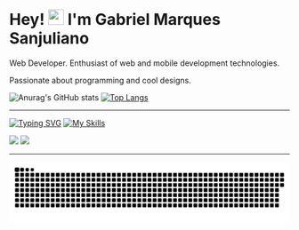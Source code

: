 <h1>Hey! <img src="https://media.giphy.com/media/hvRJCLFzcasrR4ia7z/giphy.gif" width="28px" height="28px"> I'm Gabriel Marques Sanjuliano</h1>

<p>Web Developer. Enthusiast of web and mobile development technologies.</p>
<p>Passionate about programming and cool designs.</p>

 ![Anurag's GitHub stats](https://github-readme-stats.vercel.app/api?username=GabrielSanjuliano&show_icons=true&theme=radical)
 [![Top Langs](https://github-readme-stats.vercel.app/api/top-langs/?username=GabrielSanjuliano&layout=compact&theme=radical)](https://github.com/GabrielSanjuliano/github-readme-stats)
 
 ---
 [![Typing SVG](https://readme-typing-svg.herokuapp.com?lines=Developer)](https://git.io/typing-svg)
 [![My Skills](https://skillicons.dev/icons?i=html,css,ts,js,react,nextjs,remix,nodejs,vue,nuxt,angular,prisma,vite,tailwind,git)](https://skillicons.dev)
 
 <a href = "mailto:gmsanjuliano@gmail.com"><img src="https://img.shields.io/badge/-Gmail-%23333?style=for-the-badge&logo=gmail&logoColor=white" target="_blank"></a>
 <a href="https://www.linkedin.com/in/gmsanjuliano" target="_blank"><img src="https://img.shields.io/badge/-LinkedIn-%230077B5?style=for-the-badge&logo=linkedin&logoColor=white" target="_blank"></a>
 
 ---
 
 ![Snake animation](https://github.com/GabrielSanjuliano/GabrielSanjuliano/blob/main/github-contribution-grid-snake.svg)
